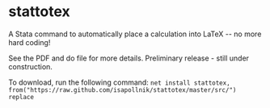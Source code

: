 # stattotex
A Stata command to automatically place a calculation into LaTeX -- no more hard coding!

See the PDF and do file for more details. Preliminary release - still under construction.

To download, run the following command: `net install stattotex, from("https://raw.github.com/isapollnik/stattotex/master/src/") replace`

